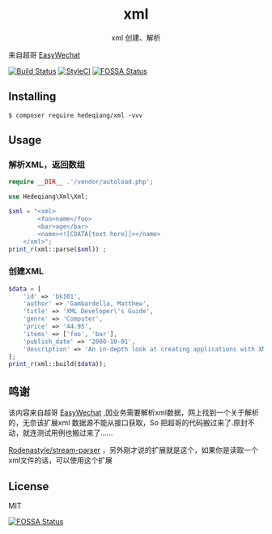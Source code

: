 <h1 align="center"> xml </h1>

<p align="center"> xml 创建、解析 </p>

来自超哥 [EasyWechat](https://github.com/overtrue/wechat)

[![Build Status](https://travis-ci.org/hedeqiang/xml.svg?branch=master)](https://travis-ci.org/hedeqiang/xml)
[![StyleCI](https://github.styleci.io/repos/162980932/shield?branch=master)](https://github.styleci.io/repos/162980932)
[![FOSSA Status](https://app.fossa.io/api/projects/git%2Bgithub.com%2Fhedeqiang%2Fxml.svg?type=shield)](https://app.fossa.io/projects/git%2Bgithub.com%2Fhedeqiang%2Fxml?ref=badge_shield)
## Installing

```shell
$ composer require hedeqiang/xml -vvv
```

## Usage

### 解析XML，返回数组
```php
require __DIR__ .'/vendor/autoload.php';

use Hedeqiang\Xml\Xml;

$xml = "<xml>
        <foo>name</foo>
        <bar>age</bar>
        <name><![CDATA[text here]]></name>
    </xml>";
print_r(xml::parse($xml)) ;
```
### 创建XML
```php
$data = [
    'id' => 'bk101',
    'author' => 'Gambardella, Matthew',
    'title' => 'XML Developer\'s Guide',
    'genre' => 'Computer',
    'price' => '44.95',
    'items' => ['foo', 'bar'],
    'publish_date' => '2000-10-01',
    'description' => 'An in-depth look at creating applications with XML.',
];
print_r(xml::build($data));
```

## 鸣谢
该内容来自超哥 [EasyWechat](https://github.com/overtrue/wechat) ,因业务需要解析xml数据，网上找到一个关于解析的，无奈该扩展xml 数据源不能从接口获取，So 把超哥的代码搬过来了.原封不动，就连测试用例也搬过来了......


[Rodenastyle/stream-parser](https://github.com/Rodenastyle/stream-parser)  ，另外刚才说的扩展就是这个，如果你是读取一个xml文件的话，可以使用这个扩展


## License

MIT

[![FOSSA Status](https://app.fossa.io/api/projects/git%2Bgithub.com%2Fhedeqiang%2Fxml.svg?type=large)](https://app.fossa.io/projects/git%2Bgithub.com%2Fhedeqiang%2Fxml?ref=badge_large)